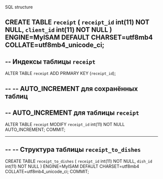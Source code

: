 SQL structure

CREATE TABLE `receipt` (
  `receipt_id` int(11) NOT NULL,
  `client_id` int(11) NOT NULL
) ENGINE=MyISAM DEFAULT CHARSET=utf8mb4 COLLATE=utf8mb4_unicode_ci;
--
-- Индексы таблицы `receipt`
--
ALTER TABLE `receipt`
  ADD PRIMARY KEY (`receipt_id`);

--
-- AUTO_INCREMENT для сохранённых таблиц
--
-- AUTO_INCREMENT для таблицы `receipt`
--
ALTER TABLE `receipt`
  MODIFY `receipt_id` int(11) NOT NULL AUTO_INCREMENT;
COMMIT;



-- --------------------------------------------------------

--
-- Структура таблицы `receipt_to_dishes`
--

CREATE TABLE `receipt_to_dishes` (
  `receipt_id` int(11) NOT NULL,
  `dish_id` int(11) NOT NULL
) ENGINE=MyISAM DEFAULT CHARSET=utf8mb4 COLLATE=utf8mb4_unicode_ci;
COMMIT;


